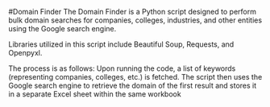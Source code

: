 #Domain Finder
The Domain Finder is a Python script designed to perform bulk domain searches for companies, colleges, industries, and other entities using the Google search engine.

Libraries utilized in this script include Beautiful Soup, Requests, and Openpyxl.

The process is as follows: Upon running the code, a list of keywords (representing companies, colleges, etc.) is fetched. The script then uses the Google search engine to retrieve the domain of the first result and stores it in a separate Excel sheet within the same workbook
